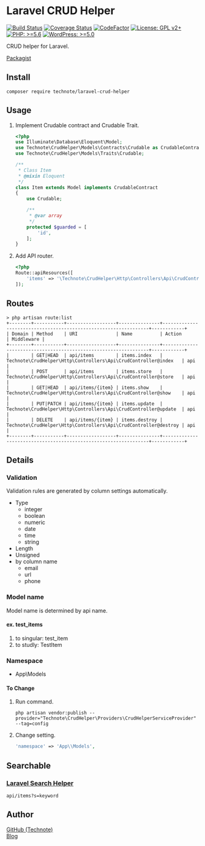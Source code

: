 # Laravel CRUD Helper

[![Build Status](https://travis-ci.com/technote-space/laravel-crud-helper.svg?branch=master)](https://travis-ci.com/technote-space/laravel-crud-helper)
[![Coverage Status](https://coveralls.io/repos/github/technote-space/laravel-crud-helper/badge.svg?branch=master)](https://coveralls.io/github/technote-space/laravel-crud-helper?branch=master)
[![CodeFactor](https://www.codefactor.io/repository/github/technote-space/laravel-crud-helper/badge)](https://www.codefactor.io/repository/github/technote-space/laravel-crud-helper)
[![License: GPL v2+](https://img.shields.io/badge/License-GPL%20v2%2B-blue.svg)](http://www.gnu.org/licenses/gpl-2.0.html)
[![PHP: >=5.6](https://img.shields.io/badge/PHP-%3E%3D5.6-orange.svg)](http://php.net/)
[![WordPress: >=5.0](https://img.shields.io/badge/WordPress-%3E%3D5.0-brightgreen.svg)](https://wordpress.org/)

CRUD helper for Laravel.

[Packagist](https://packagist.org/packages/technote/laravel-crud-helper)

## Install
```shell script
composer require technote/laravel-crud-helper
```

## Usage
1. Implement Crudable contract and Crudable Trait.
    ```php
    <?php
    use Illuminate\Database\Eloquent\Model;
    use Technote\CrudHelper\Models\Contracts\Crudable as CrudableContract;
    use Technote\CrudHelper\Models\Traits\Crudable;
    
    /**
     * Class Item
     * @mixin Eloquent
     */
    class Item extends Model implements CrudableContract
    {
        use Crudable;
    
        /**
         * @var array
         */
        protected $guarded = [
            'id',
        ];
    }
    ```
1. Add API router.
    ```php
    <?php
    Route::apiResources([
        'items' => '\Technote\CrudHelper\Http\Controllers\Api\CrudController',
    ]);
    ```

## Routes
```shell script
> php artisan route:list
+--------+-----------+------------------+---------------+-----------------------------------------------------------------+------------+
| Domain | Method    | URI              | Name          | Action                                                          | Middleware |
+--------+-----------+------------------+---------------+-----------------------------------------------------------------+------------+
|        | GET|HEAD  | api/items        | items.index   | Technote\CrudHelper\Http\Controllers\Api\CrudController@index   | api        |
|        | POST      | api/items        | items.store   | Technote\CrudHelper\Http\Controllers\Api\CrudController@store   | api        |
|        | GET|HEAD  | api/items/{item} | items.show    | Technote\CrudHelper\Http\Controllers\Api\CrudController@show    | api        |
|        | PUT|PATCH | api/items/{item} | items.update  | Technote\CrudHelper\Http\Controllers\Api\CrudController@update  | api        |
|        | DELETE    | api/items/{item} | items.destroy | Technote\CrudHelper\Http\Controllers\Api\CrudController@destroy | api        |
+--------+-----------+------------------+---------------+-----------------------------------------------------------------+------------+
```

## Details
### Validation
Validation rules are generated by column settings automatically.
- Type
  - integer
  - boolean
  - numeric
  - date
  - time
  - string
- Length
- Unsigned
- by column name
  - email
  - url
  - phone

### Model name
Model name is determined by api name.  
#### ex. test_items
1. to singular: test_item
1. to studly: TestItem

### Namespace
- App\\Models
#### To Change
1. Run command.
    ```shell script
    php artisan vendor:publish --provider="Technote\CrudHelper\Providers\CrudHelperServiceProvider" --tag=config
    ```
1. Change setting.
    ```php
    'namespace' => 'App\\Models',
    ``` 
   
## Searchable
### [Laravel Search Helper](https://github.com/technote-space/laravel-search-helper)
```shell script
api/items?s=keyword
```

## Author
[GitHub (Technote)](https://github.com/technote-space)  
[Blog](https://technote.space)
